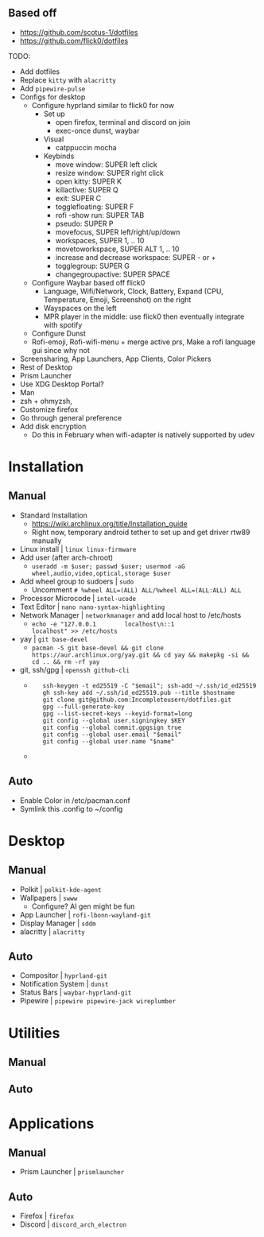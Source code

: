 ## Based off

- https://github.com/scotus-1/dotfiles
- https://github.com/flick0/dotfiles

TODO:
- Add dotfiles
- Replace `kitty` with `alacritty`
- Add `pipewire-pulse`
- Configs for desktop
  - Configure hyprland similar to flick0 for now
    - Set up
      - open firefox, terminal and discord on join
      - exec-once dunst, waybar
    - Visual
        - catppuccin mocha
    - Keybinds
      - move window: SUPER left click
      - resize window: SUPER right click
      - open kitty: SUPER K
      - killactive: SUPER Q
      - exit: SUPER C
      - togglefloating: SUPER F
      - rofi -show run: SUPER TAB
      - pseudo: SUPER P
      - movefocus, SUPER left/right/up/down
      - workspaces, SUPER 1, .. 10
      - movetoworkspace, SUPER ALT 1, .. 10
      - increase and decrease workspace: SUPER - or +
      - togglegroup: SUPER G
      - changegroupactive: SUPER SPACE
  - Configure Waybar based off flick0
    - Language, Wifi/Network, Clock, Battery, Expand (CPU, Temperature, Emoji, Screenshot) on the right
    - Wayspaces on the left
    - MPR player in the middle: use flick0 then eventually integrate with spotify
  - Configure Dunst
  - Rofi-emoji, Rofi-wifi-menu + merge active prs, Make a rofi language gui since why not
- Screensharing, App Launchers, App Clients, Color Pickers
- Rest of Desktop
- Prism Launcher
- Use XDG Desktop Portal?
- Man
- zsh + ohmyzsh, 
- Customize firefox
- Go through general preference
- Add disk encryption
  - Do this in February when wifi-adapter is natively supported by udev

# Installation

## Manual
- Standard Installation
  - https://wiki.archlinux.org/title/Installation_guide
  - Right now, temporary android tether to set up and get driver rtw89 manually
- Linux install | `linux linux-firmware`
- Add user (after arch-chroot) 
  - `useradd -m $user; passwd $user; usermod -aG wheel,audio,video,optical,storage $user`
- Add wheel group to sudoers | `sudo`
  - Uncomment `# %wheel ALL=(ALL) ALL/%wheel ALL=(ALL:ALL) ALL`
- Processor Microcode | `intel-ucode`
- Text Editor | `nano nano-syntax-highlighting`
- Network Manager | `networkmanager` and add local host to /etc/hosts
  - `echo -e "127.0.0.1        localhost\n::1              localhost" >> /etc/hosts`
- yay | `git base-devel`
  - `pacman -S git base-devel && git clone https://aur.archlinux.org/yay.git && cd yay && makepkg -si && cd .. && rm -rf yay`
- git, ssh/gpg | `openssh github-cli`
  - ```gh auth login
       ssh-keygen -t ed25519 -C "$email"; ssh-add ~/.ssh/id_ed25519
       gh ssh-key add ~/.ssh/id_ed25519.pub --title $hostname
       git clone git@github.com:Incompleteusern/dotfiles.git
       gpg --full-generate-key
       gpg --list-secret-keys --keyid-format=long
       git config --global user.signingkey $KEY
       git config --global commit.gpgsign true
       git config --global user.email "$email"
       git config --global user.name "$name"
  -
   
## Auto
- Enable Color in /etc/pacman.conf
- Symlink this .config to ~/config

# Desktop

## Manual
- Polkit | `polkit-kde-agent` 
- Wallpapers | `swww` 
  - Configure? AI gen might be fun
- App Launcher | `rofi-lbonn-wayland-git` 
- Display Manager | `sddm`
- alacritty | `alacritty`

## Auto
- Compositor | `hyprland-git` 
- Notification System | `dunst` 
- Status Bars | `waybar-hyprland-git`
- Pipewire | `pipewire pipewire-jack wireplumber`

# Utilities
## Manual
## Auto

# Applications
## Manual
- Prism Launcher | `prismlauncher`

## Auto
- Firefox | `firefox`
- Discord | `discord_arch_electron`
